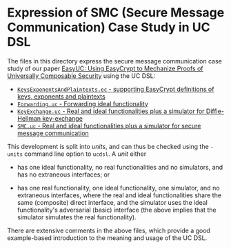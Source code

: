 Expression of SMC (Secure Message Communication) Case Study in UC DSL
=====================================================================

The files in this directory express the secure message communication
case study of our paper [EasyUC: Using EasyCrypt to Mechanize Proofs
of Universally Composable Security](https://eprint.iacr.org/2019/582)
using the UC DSL:

* [`KeysExponentsAndPlaintexts.ec` - supporting EasyCrypt definitions
   of keys, exponents and plaintexts](KeysExponentsAndPlaintexts.ec)
* [`Forwarding.uc` - Forwarding ideal functionality](Forwarding.uc)
* [`KeyExchange.uc` - Real and ideal functionalities plus a simulator
   for Diffie-Hellman key-exchange](KeyExchange.uc)
* [`SMC.uc` - Real and ideal functionalities plus a simulator for
   secure message communication](SMC.uc)
   
This development is split into *units*, and can thus be checked using the
`-units` command line option to `ucdsl`. A *unit* either

* has one ideal functionality, no real functionalities and no
  simulators, and has no extraneous interfaces; or

* has one real functionality, one ideal functionality, one simulator,
  and no extraneous interfaces, where the real and ideal
  functionalities share the same (composite) direct interface, and the
  simulator uses the ideal functionality's adversarial (basic)
  interface (the above implies that the simulator simulates the real
  functionality).

There are extensive comments in the above files, which provide a
good example-based introduction to the meaning and usage of the UC DSL.
